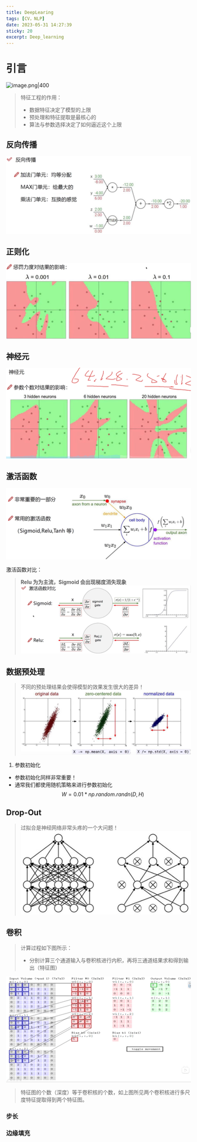 ```yaml
---
title: DeepLearing
tags: [CV，NLP]
date: 2023-05-31 14:27:39
sticky: 20
excerpt: Deep_learning
---
```


# 引言

![image.png|400](https://s2.loli.net/2023/05/31/mlfBuXI7pt2eCic.png)

> 特征工程的作用：
> 	- 数据特征决定了模型的上限
> 	- 预处理和特征提取是最核心的
> 	- 算法与参数选择决定了如何逼近这个上限


## 反向传播

<img src="https://raw.githubusercontent.com/Alleyf/PictureMap/main/web_icons/202307251455407.png"/>

## 正则化

![image.png](https://raw.githubusercontent.com/Alleyf/PictureMap/main/web_icons/202307251607343.png)

## 神经元

![image.png](https://raw.githubusercontent.com/Alleyf/PictureMap/main/web_icons/202307251610745.png)

## 激活函数

![image.png](https://raw.githubusercontent.com/Alleyf/PictureMap/main/web_icons/202307251611276.png)

激活函数对比：
> **Relu 为为主流，Sigmoid 会出现梯度消失现象**
![image.png](https://raw.githubusercontent.com/Alleyf/PictureMap/main/web_icons/202307251616218.png)

## 数据预处理

> 不同的预处理结果会使得模型的效果发生很大的差异！
![image.png](https://raw.githubusercontent.com/Alleyf/PictureMap/main/web_icons/202308012100980.png)
1. 参数初始化
 - 参数初始化同样非常重要！
 - 通常我们都使用随机策略来进行参数初始化
$$W = 0.01*np.random.randn (D, H)$$

## Drop-Out

> 过拟合是神经网络非常头疼的一个大问题！
![image.png](https://raw.githubusercontent.com/Alleyf/PictureMap/main/web_icons/202308012106533.png)

## 卷积

> 计算过程如下图所示：
> - 分别计算三个通道输入与卷积核进行内积，再将三通道结果求和得到输出（特征图）

![image.png](https://raw.githubusercontent.com/Alleyf/PictureMap/main/web_icons/202308021949385.png)

> 特征图的个数（深度）等于卷积核的个数，如上图所见两个卷积核进行多尺度特征提取得到两个特征图。

### 步长




### 边缘填充





